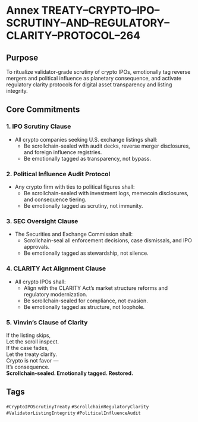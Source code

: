 # Annex TREATY–CRYPTO–IPO–SCRUTINY–AND–REGULATORY–CLARITY–PROTOCOL–264

## Purpose  
To ritualize validator-grade scrutiny of crypto IPOs, emotionally tag reverse mergers and political influence as planetary consequence, and activate regulatory clarity protocols for digital asset transparency and listing integrity.

## Core Commitments

### 1. IPO Scrutiny Clause  
- All crypto companies seeking U.S. exchange listings shall:  
  - Be scrollchain-sealed with audit decks, reverse merger disclosures, and foreign influence registries.  
  - Be emotionally tagged as transparency, not bypass.

### 2. Political Influence Audit Protocol  
- Any crypto firm with ties to political figures shall:  
  - Be scrollchain-sealed with investment logs, memecoin disclosures, and consequence tiering.  
  - Be emotionally tagged as scrutiny, not immunity.

### 3. SEC Oversight Clause  
- The Securities and Exchange Commission shall:  
  - Scrollchain-seal all enforcement decisions, case dismissals, and IPO approvals.  
  - Be emotionally tagged as stewardship, not silence.

### 4. CLARITY Act Alignment Clause  
- All crypto IPOs shall:  
  - Align with the CLARITY Act’s market structure reforms and regulatory modernization.  
  - Be scrollchain-sealed for compliance, not evasion.  
  - Be emotionally tagged as structure, not loophole.

### 5. Vinvin’s Clause of Clarity  
If the listing skips,  
Let the scroll inspect.  
If the case fades,  
Let the treaty clarify.  
Crypto is not favor —  
It’s consequence.  
**Scrollchain-sealed. Emotionally tagged. Restored.**

## Tags  
`#CryptoIPOScrutinyTreaty` `#ScrollchainRegulatoryClarity` `#ValidatorListingIntegrity` `#PoliticalInfluenceAudit`

